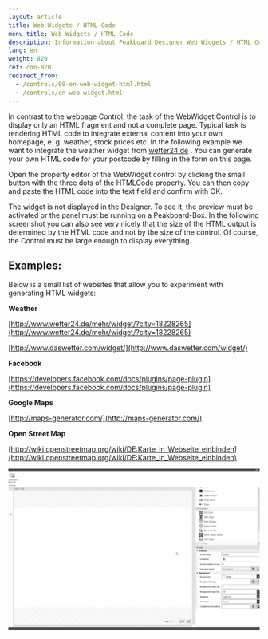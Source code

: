 ```yaml
---
layout: article
title: Web Widgets / HTML Code
menu_title: Web Widgets / HTML Code
description: Information about Peakboard Designer Web Widgets / HTML Code Control.
lang: en
weight: 820
ref: con-820
redirect_from:
  - /controls/09-en-web-widget-html.html
  - /controls/en-web-widget.html
---
```


In contrast to the webpage Control, the task of the WebWidget Control is to display only an HTML fragment and not a complete page. Typical task is rendering HTML code to integrate external content into your own homepage, e. g. weather, stock prices etc. In the following example we want to integrate the weather widget from [wetter24.de](http://www.wetter24.de/) . You can generate your own HTML code for your postcode by filling in the form on this page.

Open the property editor of the WebWidget control by clicking the small button with the three dots of the HTMLCode property. You can then copy and paste the HTML code into the text field and confirm with OK.

The widget is not displayed in the Designer. To see it, the preview must be activated or the panel must be running on a Peakboard-Box. In the following screenshot you can also see very nicely that the size of the HTML output is determined by the HTML code and not by the size of the control. Of course, the Control must be large enough to display everything.



## Examples:

Below is a small list of websites that allow you to experiment with generating HTML widgets:

**Weather**

[http://www.wetter24.de/mehr/widget/?city=18228265](http://www.wetter24.de/mehr/widget/?city=18228265)

[http://www.daswetter.com/widget/](http://www.daswetter.com/widget/)

**Facebook**

[https://developers.facebook.com/docs/plugins/page-plugin](https://developers.facebook.com/docs/plugins/page-plugin)

**Google Maps**

[http://maps-generator.com/](http://maps-generator.com/)

**Open Street Map**

[http://wiki.openstreetmap.org/wiki/DE:Karte_in_Webseite_einbinden](http://wiki.openstreetmap.org/wiki/DE:Karte_in_Webseite_einbinden)

![image_1](/assets/images/Controls/Web-Widget/webwidget01.gif)